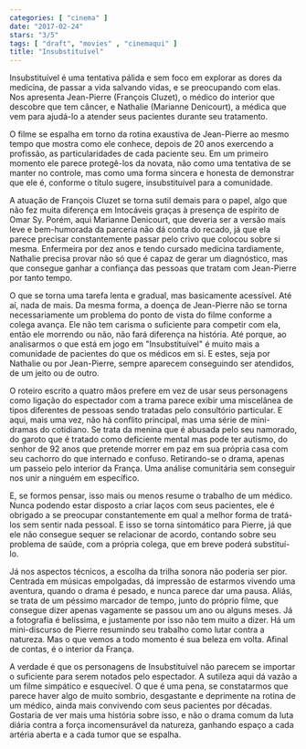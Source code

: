 ```yaml
---
categories: [ "cinema" ]
date: "2017-02-24"
stars: "3/5"
tags: [ "draft", "movies" , "cinemaqui" ]
title: "Insubstituível"
---
```

Insubstituível é uma tentativa pálida e sem foco em explorar as
dores da medicina, de passar a vida salvando vidas, e se preocupando com
elas. Nos apresenta Jean-Pierre (François Cluzet), o médico do interior
que descobre que tem câncer, e Nathalie (Marianne Denicourt), a médica
que vem para ajudá-lo a atender seus pacientes durante seu tratamento.

O filme se espalha em torno da rotina exaustiva de Jean-Pierre ao
mesmo tempo que mostra como ele conhece, depois de 20 anos exercendo
a profissão, as particularidades de cada paciente seu. Em um primeiro
momento ele parece protegê-los da novata, não como uma tentativa de se
manter no controle, mas como uma forma sincera e honesta de demonstrar
que ele é, conforme o título sugere, insubstituível para a comunidade.

A atuação de François Cluzet se torna sutil demais para o papel,
algo que não fez muita diferença em Intocáveis graças à presença
de espírito de Omar Sy. Porém, aqui Marianne Denicourt, que deveria
ser a versão mais leve e bem-humorada da parceria não dá conta do
recado, já que ela parece precisar constantemente passar pelo crivo
que colocou sobre si mesma. Enfermeira por dez anos e tendo cursado
medicina tardiamente, Nathalie precisa provar não só que é capaz de
gerar um diagnóstico, mas que consegue ganhar a confiança das pessoas
que tratam com Jean-Pierre por tanto tempo.

O que se torna uma tarefa lenta e gradual, mas basicamente
acessível. Até aí, nada de mais. Da mesma forma, a doença de
Jean-Pierre não se torna necessariamente um problema do ponto de
vista do filme conforme a colega avança. Ele não tem carisma o
suficiente para competir com ela, então ele morrendo ou não, não
fará diferença na história. Até porque, ao analisarmos o que está
em jogo em "Insubstituível" é muito mais a comunidade de pacientes do
que os médicos em si. E estes, seja por Nathalie ou por Jean-Pierre,
sempre aparecem conseguindo ser atendidos, de um jeito ou de outro.

O roteiro escrito a quatro mãos prefere em vez de usar seus personagens
como ligação do espectador com a trama parece exibir uma miscelânea de
tipos diferentes de pessoas sendo tratadas pelo consultório particular. E
aqui, mais uma vez, não há conflito principal, mas uma série de
mini-dramas do cotidiano. Se trata da menina que é abusada pelo seu
namorado, do garoto que é tratado como deficiente mental mas pode ter
autismo, do senhor de 92 anos que pretende morrer em paz em sua própria
casa com seu cachorro do que internado e confuso. Retirando-se o drama,
apenas um passeio pelo interior da França. Uma análise comunitária
sem conseguir nos unir a ninguém em específico.

E, se formos pensar, isso mais ou menos resume o trabalho de um
médico. Nunca podendo estar disposto a criar laços com seus pacientes,
ele é obrigado a se preocupar constantemente em qual a melhor forma
de tratá-los sem sentir nada pessoal. E isso se torna sintomático
para Pierre, já que ele não consegue sequer se relacionar de acordo,
contando sobre seu problema de saúde, com a própria colega, que em
breve poderá substituí-lo.

Já nos aspectos técnicos, a escolha da trilha sonora não poderia
ser pior. Centrada em músicas empolgadas, dá impressão de estarmos
vivendo uma aventura, quando o drama é pesado, e nunca parece dar
uma pausa. Aliás, se trata de um péssimo marcador de tempo, junto do
próprio filme, que consegue dizer apenas vagamente se passou um ano
ou alguns meses. Já a fotografia é belíssima, e justamente por isso
não tem muito a dizer. Há um mini-discurso de Pierre resumindo seu
trabalho como lutar contra a natureza. Mas o que vemos a todo momento
é sua beleza em volta. Afinal de contas, é o interior da França.

A verdade é que os personagens de Insubstituível não parecem se
importar o suficiente para serem notados pelo espectador. A sutileza
aqui dá vazão a um filme simpático e esquecível. O que é uma pena,
se constatarmos que parece haver algo de muito sombrio, desgastante
e deprimente na rotina de um médico, ainda mais convivendo com seus
pacientes por décadas. Gostaria de ver mais uma história sobre isso,
e não o drama comum da luta diária contra a força incomensurável da
natureza, ganhando espaço a cada artéria aberta e a cada tumor que se
espalha.
